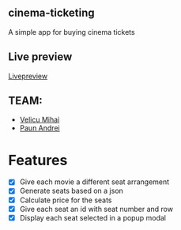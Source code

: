 ## cinema-ticketing

A simple app for buying cinema tickets

## Live preview

[Livepreview](https://mihai2702.github.io/cinema-ticketing/)

## TEAM:

- [Velicu Mihai](https://github.com/Mihai2702)
- [Paun Andrei](https://github.com/paunandreii)

# Features

- [x] Give each movie a different seat arrangement
- [x] Generate seats based on a json
- [x] Calculate price for the seats
- [x] Give each seat an id with seat number and row
- [x] Display each seat selected in a popup modal
